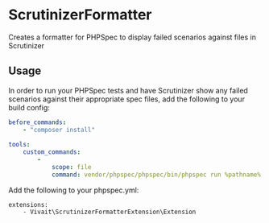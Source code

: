 ScrutinizerFormatter
====================

Creates a formatter for PHPSpec to display failed scenarios against files in Scrutinizer

## Usage
In order to run your PHPSpec tests and have Scrutinizer show any failed scenarios against their appropriate spec files, add the following to your build config:

```yaml
before_commands:
    - "composer install"
    
tools:
    custom_commands:
        -
            scope: file
            command: vendor/phpspec/phpspec/bin/phpspec run %pathname% -f scrutinizer --no-code-generation || true
```

Add the following to your phpspec.yml:

```
extensions:
    - Vivait\ScrutinizerFormatterExtension\Extension
```
